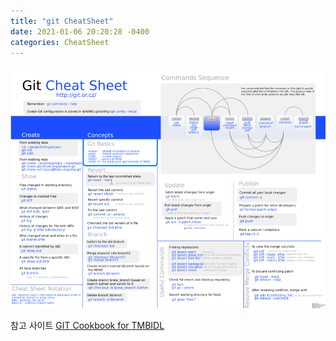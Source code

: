 ```yaml
---
title: "git CheatSheet"
date: 2021-01-06 20:20:28 -0400
categories: CheatSheet
---
```


![markdown Cheat Sheet](/image/git.png)

참고 사이트
[GIT Cookbook for TMBIDL](https://safe.nrao.edu/wiki/bin/view/Main/DSBGIT)

